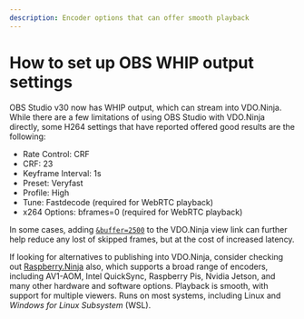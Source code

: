```yaml
---
description: Encoder options that can offer smooth playback
---
```


# How to set up OBS WHIP output settings

OBS Studio v30 now has WHIP output, which can stream into VDO.Ninja. While there are a few limitations of using OBS Studio with VDO.Ninja directly, some H264 settings that have reported offered good results are the following:

* Rate Control: CRF
* CRF: 23
* Keyframe Interval: 1s
* Preset: Veryfast
* Profile: High
* Tune: Fastdecode (required for WebRTC playback)
* x264 Options: bframes=0 (required for WebRTC playback)

In some cases, adding [`&buffer=2500`](../advanced-settings/view-parameters/buffer.md) to the VDO.Ninja view link can further help reduce any lost of skipped frames, but at the cost of increased latency.

If looking for alternatives to publishing into VDO.Ninja, consider checking out [Raspberry.Ninja](../updates/updates-raspberry.ninja.md) also, which supports a broad range of encoders, including AV1-AOM, Intel QuickSync, Raspberry Pis, Nvidia Jetson, and many other hardware and software options. Playback is smooth, with support for multiple viewers. Runs on most systems, including Linux and _Windows for Linux Subsystem_ (WSL).
